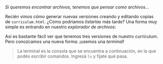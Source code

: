 _Si queremos encontrar archivos, tenemos que pensar como archivos..._

Recién vimos cómo generar nuevas versiones creando y editando copias de `curriculum.html`. ¿Cómo podríamos _listarlas_ más tarde? Una forma muy simple es entrando en nuestro _explorador de archivos_:

<div 
  class="mu-filebrowser" 
  data-file="{
    'curriculum-v1.html': '',
    'curriculum-v2.html': '',
    'curriculum-v3.html': '',
  }">
</div>

Así es bastante fácil ver que tenemos tres versiones de nuestro currículum. Pero conozcamos una nueva forma: ¡usemos una _terminal_!

> La terminal es la consola que se encuentra a continuación, en la que podés escribir comandos. Ingresá `ls` y fijate qué pasa.  

